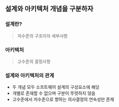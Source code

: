 ## 설계와 아키텍처 개념을 구분하자
### 설계란?
> 저수준의 구조이자 세부사항
### 아키텍처
> 고수준의 결정사항
### 설계와 아키텍처의 관계
- 두 개념 모두 소프트웨어 설계의 구성요소에 해당
- 개별로 존재할 수 없으며 구분이 뚜렷하지 않음
- 고수준에서 저수준으로 향하는 의사결정의 연속성만 존재
